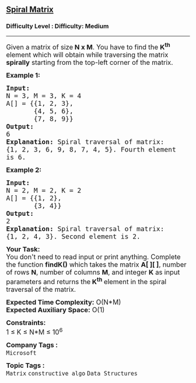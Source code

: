 <h2><a href="https://www.geeksforgeeks.org/problems/spiral-matrix--141631/1?page=6&category=Matrix&sortBy=difficulty">Spiral Matrix</a></h2><h3>Difficulty Level : Difficulty: Medium</h3><hr><div class="problems_problem_content__Xm_eO"><p><span style="font-size:18px">Given a matrix of size<strong> N x M</strong>. You have&nbsp;to find the <strong>K<sup>th</sup></strong> element which will&nbsp;obtain&nbsp;while traversing the matrix <strong>spirally</strong> starting from the top-left corner of the matrix.</span></p>

<p><span style="font-size:18px"><strong>Example 1:</strong></span></p>

<pre><span style="font-size:18px"><strong>Input: 
</strong>N = 3, M = 3, K = 4
A[] = {</span><span style="font-size:18px">{1, 2, 3}, 
       {4, 5, 6},&nbsp;
       {7, 8, 9</span><span style="font-size:18px">}}</span>
<span style="font-size:18px"><strong>Output:</strong> 
6</span>
<span style="font-size:18px"><strong>Explanation: </strong>Spiral traversal of matrix: 
{1, 2, 3, 6, 9, 8, 7, 4, 5}. Fourth element
is 6.</span>
</pre>

<p><span style="font-size:18px"><strong>Example 2:</strong></span></p>

<pre><span style="font-size:18px"><strong>Input: 
</strong>N = 2, M = 2, K = 2 
A[] = {</span><span style="font-size:18px">{1, 2},
       {3, 4}</span><span style="font-size:18px">}</span> 
<span style="font-size:18px"><strong>Output:</strong> 
2
<strong>Explanation: </strong>Spiral traversal of matrix: 
{1, 2, 4, 3}. Second element is 2.</span></pre>

<p><span style="font-size:18px"><strong>Your Task: </strong>&nbsp;<br>
You don't need to read input or print anything. Complete the function <strong>findK()</strong> which takes the matrix <strong>A[ ][ ]</strong>, number of rows <strong>N</strong>, number of columns <strong>M</strong>, and integer <strong>K</strong> as input parameters and returns the<strong> K<sup>th</sup> </strong>element in the spiral traversal of the matrix.</span></p>

<p><span style="font-size:18px"><strong>Expected Time Complexity:</strong> O(N*M)<br>
<strong>Expected Auxiliary Space:</strong> O(1)</span></p>

<p><span style="font-size:18px"><strong>Constraints:</strong><br>
1 ≤ K&nbsp;≤ N*M ≤ 10<sup>6</sup></span></p>
</div><p><span style=font-size:18px><strong>Company Tags : </strong><br><code>Microsoft</code>&nbsp;<br><p><span style=font-size:18px><strong>Topic Tags : </strong><br><code>Matrix</code>&nbsp;<code>constructive algo</code>&nbsp;<code>Data Structures</code>&nbsp;